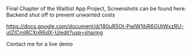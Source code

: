 Final Chapter of the Waitlist App Project, Screenshots can be found here:
Backend shut off to prevent unwanted costs

https://docs.google.com/document/d/180uR5Ot-PwlW1jbR6GUtWxzRU-utZICmI8CXnR6dX-U/edit?usp=sharing

Contact me for a live demo
